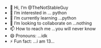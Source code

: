 - 👋 Hi, I’m @TheNotStableGuy
- 👀 I’m interested in ... python
- 🌱 I’m currently learning ...python
- 💞️ I’m looking to collaborate on ...nothing
- 📫 How to reach me ...you will never know
- 😄 Pronouns: ...idk
- ⚡ Fun fact: ...i am 13...
  

<!---
TheNotStableGuy/TheNotStableGuy is a ✨ special ✨ repository because its `README.md` (this file) appears on your GitHub profile.
You can click the Preview link to take a look at your changes.
--->

